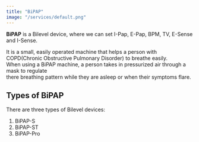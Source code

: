 ```yaml
---
title: "BiPAP"
image: "/services/default.png"
---
```


**BiPAP** is a Bilevel device, where we can set I-Pap, E-Pap, BPM, TV, E-Sense and I-Sense.

It is a small, easily operated machine that helps a person with COPD(Chronic Obstructive Pulmonary Disorder) to breathe easily.  
When using a BiPAP machine, a person takes in pressurized air through a mask to regulate  
there breathing pattern while they are asleep or when their symptoms flare.

## Types of BiPAP

There are three types of Bilevel devices:

1. BiPAP-S
2. BiPAP-ST
3. BiPAP-Pro


